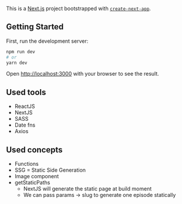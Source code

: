 This is a [Next.js](https://nextjs.org/) project bootstrapped with [`create-next-app`](https://github.com/vercel/next.js/tree/canary/packages/create-next-app).

## Getting Started

First, run the development server:

```bash
npm run dev
# or
yarn dev
```

Open [http://localhost:3000](http://localhost:3000) with your browser to see the result.

## Used tools

- ReactJS
- NextJS
- SASS
- Date fns
- Axios

## Used concepts
- Functions
- SSG = Static Side Generation
- Image component
- getStaticPaths
  * NextJS will generate the static page at build moment
  * We can pass params -> slug to generate one episode statically
